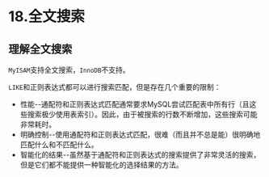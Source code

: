 # 18.全文搜索
## 理解全文搜索

`MyISAM`支持全文搜索，`InnoDB`不支持。

`LIKE`和正则表达式都可以进行搜索匹配，但是存在几个重要的限制：
* 性能--通配符和正则表达式匹配通常要求MySQL尝试匹配表中所有行（且这些搜索极少使用表索引）。因此，由于被搜索的行数不断增加，这些搜索可能非常耗时。
* 明确控制--使用通配符和正则表达式匹配，很难（而且并不总是能）很明确地匹配什么和不匹配什么。
* 智能化的结果--虽然基于通配符和正则表达式的搜索提供了非常灵活的搜索，但是它们都不能提供一种智能化的选择结果的方法。
